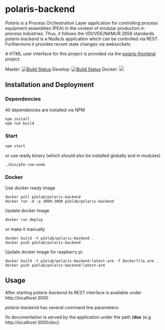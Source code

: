 # polaris-backend

*Polaris* is a Process Orchestration Layer application for controlling process equipment assemblies (PEA) in the context of modular production in process industries. Thus, it follows the VDI/VDE/NAMUR 2658 standards.
*polaris-backend* is a NodeJs application which can be controlled via REST. Furthermore it provides recent state changes via websockets.

A HTML user interface for this project is provided via the [polaris-frontend](https://github.com/p2o-lab/polaris-frontend) project.

Master: [![Build Status](https://cloud.drone.io/api/badges/p2o-lab/polaris-backend/status.svg)](https://cloud.drone.io/p2o-lab/polaris-backend)
Develop: [![Build Status](https://cloud.drone.io/api/badges/p2o-lab/polaris-backend/status.svg?ref=/refs/heads/develop)](https://cloud.drone.io/p2o-lab/polaris-backend)
Docker: [![](https://images.microbadger.com/badges/version/p2olab/polaris-backend.svg)](https://microbadger.com/images/p2olab/polaris-backend)

## Installation and Deployment
### Dependencies
All dependencies are installed via NPM
```
npm install
npm run build
```

### Start
```bash
npm start
```
or use ready binary (which should also be installed globally and in modules)
```
./bin/pfe-ree-node
```

### Docker

Use docker ready image
```
docker pull p2olab/polaris-backend
docker run -d -p 3000:3000 p2olab/polaris-backend
```

Update docker image
```bash
docker run deploy
```
or make it manually
```
docker build -t p2olab/polaris-backend .
docker push p2olab/polaris-backend 
```

Update docker image for raspberry pi
```
docker build -t p2olab/polaris-backend:latest-arm -f Dockerfile.arm .
docker push p2olab/polaris-backend:latest-arm 
```


## Usage


After starting *polaris-backend* its REST interface is available under
http://localhost:3000

*polaris-backend* has several command line parameters:



Its documentation is served by the application under the path **/doc** (e.g. http://localhost:3000/doc)

